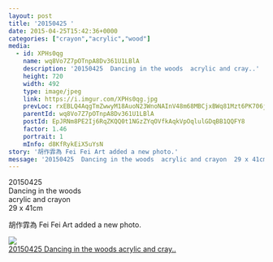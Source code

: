 ```yaml
---
layout: post
title: '20150425 ' 
date: 2015-04-25T15:42:36+0000 
categories: ["crayon","acrylic","wood"] 
media:
  - id: XPHs0qg
    name: wq8Vo7Z7pOTnpA8Dv361U1LBlA
    description: '20150425  Dancing in the woods  acrylic and cray..'   
    height: 720
    width: 492
    type: image/jpeg
    link: https://i.imgur.com/XPHs0qg.jpg
    prevLoc: rxEBLQ4AqgTmZwwyM18AuoN23WnoNAInV48m68MBCjxBWq81Mzt6PK706j65uvOLNyQqAlT769yJK4k8SDl75WgZn8hoEP8y9M63cyw2KyD8WKtOP0B72AqnSloo0rPBlGHPm3vgYEy3ILpWoQOLnQFkX7glvVWOcOKmg8ppRVsR2W8pOooVuklP5NknP5S3kM171WQWt6XYKVED8WF8gnrXG46YHK5BX370gBu9g4NXrDEEcJ0DWQoDEzcnp8AZVZJr
    parentId: wq8Vo7Z7pOTnpA8Dv361U1LBlA
    postId: EpJRNm8PE2Ij6RqZKQQ0t1NGzZYqOVfkAqkVpOqlulGDqBB1QQFY8
    factor: 1.46
    portrait: 1
    mInfo: d8KfRykEiX5uYsN
story: '胡作霏為 Fei Fei Art added a new photo.'  
message: '20150425  Dancing in the woods  acrylic and crayon  29 x 41cm'  
---
```


20150425  
Dancing in the woods  
acrylic and crayon  
29 x 41cm
 
 
[//]: #story:
胡作霏為 Fei Fei Art added a new photo.


[//]: #media:  
<a href="https://i.imgur.com/XPHs0qg.jpg"><img class="postImage" src="https://i.imgur.com/XPHs0qgh.jpg" />  
20150425
Dancing in the woods
acrylic and cray..  
 </a>   
